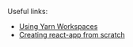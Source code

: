Useful links:

* [Using Yarn Workspaces](https://classic.yarnpkg.com/en/docs/workspaces/)
* [Creating react-app from scratch](https://andrey-arthur.medium.com/how-to-create-your-react-app-from-scratch-without-create-react-app-or-babel-webpack-setup-a0e429a3527a)